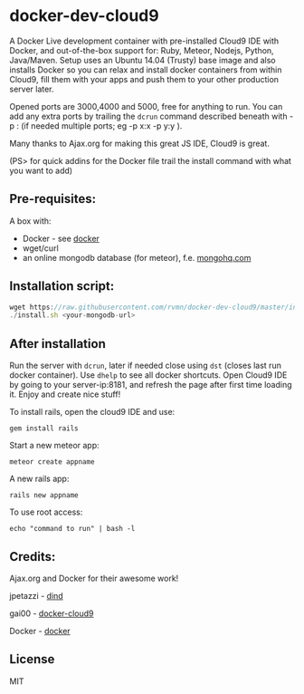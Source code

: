 docker-dev-cloud9
=================

A Docker Live development container with pre-installed Cloud9 IDE with Docker, and out-of-the-box support for: Ruby, Meteor, Nodejs, Python, Java/Maven.
Setup uses an Ubuntu 14.04 (Trusty) base image and also installs Docker so you can relax and install docker containers from within Cloud9, 
fill them with your apps and push them to your other production server later. 

Opened ports are 3000,4000 and 5000, free for anything to run.
You can add any extra ports by trailing the ```dcrun``` command described beneath with -p <PORT>:<PORT> (if needed multiple ports; eg -p x:x -p y:y ).

Many thanks to Ajax.org for making this great JS IDE, Cloud9 is great.

(PS> for quick addins for the Docker file trail the install command with what you want to add)

Pre-requisites:
----
  A box with: 
  - Docker  - see [docker]
  - wget/curl
  - an online mongodb database (for meteor), f.e. [mongohq.com](http://mongohq.com)
 
Installation script:
----
```js
wget https://raw.githubusercontent.com/rvmn/docker-dev-cloud9/master/install.sh && chmod +x install.sh
./install.sh <your-mongodb-url>
```

After installation
------
Run the server with ``` dcrun ```, later if needed close using ``` dst ``` (closes last run docker container). 
Use ``` dhelp ``` to see all docker shortcuts. 
Open Cloud9 IDE by going to your server-ip:8181, and refresh the page after first time loading it.
Enjoy and create nice stuff!

To install rails, open the cloud9 IDE and use:
```
gem install rails
```

Start a new meteor app:

```meteor create appname```

A new rails app:

```rails new appname```					
											        
To use root access:									    
```												      
echo "command to run" | bash -l			     				
```													  


Credits:
----
Ajax.org and Docker for their awesome work!

jpetazzi - [dind]

gai00  - [docker-cloud9]

Docker - [docker]

License
----

MIT

[dind]:https://github.com/nitrous-io/ubuntu-dind
[docker-cloud9]:https://github.com/gai00/docker-cloud9
[mongohq]:https://www.mongohq.com/
[c9]:http://cloud9.io
[docker]:http://docker.io
